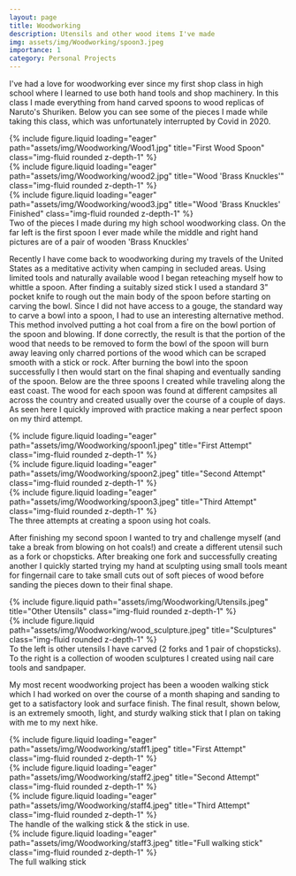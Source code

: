 ```yaml
---
layout: page
title: Woodworking
description: Utensils and other wood items I've made
img: assets/img/Woodworking/spoon3.jpeg
importance: 1
category: Personal Projects
---
```


I've had a love for woodworking ever since my first shop class in high school where I learned to use both hand tools and shop machinery. In this class I made everything from hand carved spoons to wood replicas of Naruto's Shuriken. Below you can see some of the pieces I made while taking this class, which was unfortunately interrupted by Covid in 2020.  

<div class="row">
    <div class="col-sm mt-3 mt-md">
        {% include figure.liquid loading="eager" path="assets/img/Woodworking/Wood1.jpg" title="First Wood Spoon" class="img-fluid rounded z-depth-1" %}
    </div>
    <div class="col-sm mt-3 mt-md">
        {% include figure.liquid loading="eager" path="assets/img/Woodworking/wood2.jpg" title="Wood 'Brass Knuckles'" class="img-fluid rounded z-depth-1" %}
    </div>
    <div class="col-sm mt-3 mt-md">
        {% include figure.liquid loading="eager" path="assets/img/Woodworking/wood3.jpg" title="Wood 'Brass Knuckles' Finished" class="img-fluid rounded z-depth-1" %}
    </div>
</div>
<div class="caption">
    Two of the pieces I made during my high school woodworking class. On the far left is the first spoon I ever made while the middle and right hand pictures are of a pair of wooden 'Brass Knuckles'
</div>

Recently I have come back to woodworking during my travels of the United States as a meditative activity when camping in secluded areas. Using limited tools and naturally available wood I began reteaching myself how to whittle a spoon. After finding a suitably sized stick I used a standard 3" pocket knife to rough out the main body of the spoon before starting on carving the bowl. Since I did not have access to a gouge, the standard way to carve a bowl into a spoon, I had to use an interesting alternative method. This method involved putting a hot coal from a fire on the bowl portion of the spoon and blowing. If done correctly, the result is that the portion of the wood that needs to be removed to form the bowl of the spoon will burn away leaving only charred portions of the wood which can be scraped smooth with a stick or rock. After burning the bowl into the spoon successfully I then would start on the final shaping and eventually sanding of the spoon. Below are the three spoons I created while traveling along the east coast. The wood for each spoon was found at different campsites all across the country and created usually over the course of a couple of days. As seen here I quickly improved with practice making a near perfect spoon on my third attempt.

<div class="row">
    <div class="col-sm mt-3 mt-md-0">
        {% include figure.liquid loading="eager" path="assets/img/Woodworking/spoon1.jpeg" title="First Attempt" class="img-fluid rounded z-depth-1" %}
    </div>
    <div class="col-sm mt-3 mt-md-0">
        {% include figure.liquid loading="eager" path="assets/img/Woodworking/spoon2.jpeg" title="Second Attempt" class="img-fluid rounded z-depth-1" %}
    </div>
    <div class="col-sm mt-3 mt-md-0">
        {% include figure.liquid loading="eager" path="assets/img/Woodworking/spoon3.jpeg" title="Third Attempt" class="img-fluid rounded z-depth-1" %}
    </div>
</div>
<div class="caption">
    The three attempts at creating a spoon using hot coals.
</div>

After finishing my second spoon I wanted to try and challenge myself (and take a break from blowing on hot coals!) and create a different utensil such as a fork or chopsticks. After breaking one fork and successfully creating another I quickly started trying my hand at sculpting using small tools meant for fingernail care to take small cuts out of soft pieces of wood before sanding the pieces down to their final shape.

<div class="row justify-content-sm-center">
    <div class="col-sm-4 mt-3 mt-md-0">
        {% include figure.liquid path="assets/img/Woodworking/Utensils.jpeg" title="Other Utensils" class="img-fluid rounded z-depth-1" %}
    </div>
    <div class="col-sm-4 mt-3 mt-md-0">
        {% include figure.liquid path="assets/img/Woodworking/wood_sculpture.jpeg" title="Sculptures" class="img-fluid rounded z-depth-1" %}
    </div>
</div>
<div class="caption">
    To the left is other utensils I have carved (2 forks and 1 pair of chopsticks). To the right is a collection of wooden sculptures I created using nail care tools and sandpaper.
</div>

My most recent woodworking project has been a wooden walking stick which I had worked on over the course of a month shaping and sanding to get to a satisfactory look and surface finish. The final result, shown below, is an extremely smooth, light, and sturdy walking stick that I plan on taking with me to my next hike.

<div class="row">
    <div class="col-sm mt-3 mt-md-0">
        {% include figure.liquid loading="eager" path="assets/img/Woodworking/staff1.jpeg" title="First Attempt" class="img-fluid rounded z-depth-1" %}
    </div>
    <div class="col-sm mt-3 mt-md-0">
        {% include figure.liquid loading="eager" path="assets/img/Woodworking/staff2.jpeg" title="Second Attempt" class="img-fluid rounded z-depth-1" %}
    </div>
    <div class="col-sm mt-3 mt-md-0">
        {% include figure.liquid loading="eager" path="assets/img/Woodworking/staff4.jpeg" title="Third Attempt" class="img-fluid rounded z-depth-1" %}
    </div>
</div>
<div class="caption">
    The handle of the walking stick & the stick in use.

</div>
<div class="row">
    <div class="col-sm mt-3 mt-md-0">
        {% include figure.liquid loading="eager" path="assets/img/Woodworking/staff3.jpeg" title="Full walking stick" class="img-fluid rounded z-depth-1" %}
    </div>
</div>
<div class="caption">
    The full walking stick
</div>
